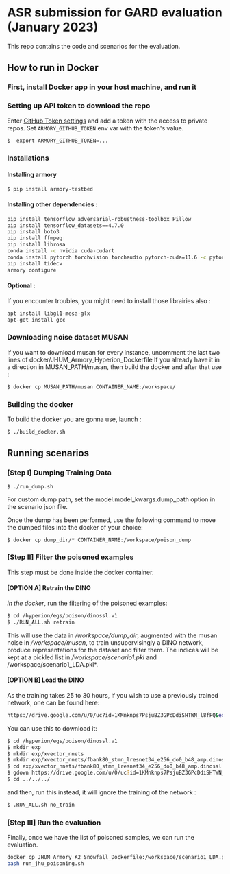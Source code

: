 # ASR submission for GARD evaluation (January 2023)

This repo contains the code and scenarios for the evaluation.

## How to run in Docker

### First, install Docker app in your host machine, and run it

### Setting up API token to download the repo

Enter [GitHub Token settings](https://github.com/settings/tokens) and add a token with the access to private repos.
Set `ARMORY_GITHUB_TOKEN` env var with the token's value.

```bash
$  export ARMORY_GITHUB_TOKEN=...
```

### Installations

#### Installing armory
```bash
$ pip install armory-testbed
```

#### Installing other dependencies :
```bash
pip install tensorflow adversarial-robustness-toolbox Pillow 
pip install tensorflow_datasets==4.7.0 
pip install boto3 
pip install ffmpeg 
pip install librosa 
conda install -c nvidia cuda-cudart 
conda install pytorch torchvision torchaudio pytorch-cuda=11.6 -c pytorch -c nvidia
pip install tidecv 
armory configure
```


#### Optional :
If you encounter troubles, you might need to install those librairies also :
```bash
apt install libgl1-mesa-glx
apt-get install gcc
```

### Downloading noise dataset MUSAN
If you want to download musan for every instance, uncomment the last two lines of docker/JHUM_Armory_Hyperion_Dockerfile
If you already have it in a direction in MUSAN_PATH/musan, then build the docker and after that use :

```bash
$ docker cp MUSAN_PATH/musan CONTAINER_NAME:/workspace/
```
### Building the docker
To build the docker you are gonna use, launch :
```bash
$ ./build_docker.sh
```

## Running scenarios
### [Step I] Dumping Training Data

```
$ ./run_dump.sh
```

For custom dump path, set the model.model_kwargs.dump_path option in the scenario json file.

Once the dump has been performed, use the following command to move the dumped files into the docker of your choice:

```
$ docker cp dump_dir/* CONTAINER_NAME:/workspace/poison_dump
```

###  [Step II] Filter the poisoned examples
This step must be done inside the docker container.
#### [OPTION A] Retrain the DINO
*in the docker*, run the filtering of the poisoned examples:
```bash
$ cd /hyperion/egs/poison/dinossl.v1
$ ./RUN_ALL.sh retrain
```
This will use the data in */workspace/dump_dir*, augmented with the musan noise in */workspace/musan*,
to train unsupervisingly a DINO network, produce representations for the dataset and filter them.
The indices will be kept at a pickled list in */workspace/scenario1.pkl* and /workspace/scenario1_LDA.pkl*.

#### [OPTION B] Load the DINO
As the training takes 25 to 30 hours, if you wish to use a previously trained network, one can be found here:
```bash
https://drive.google.com/u/0/uc?id=1KMnknps7PsjuBZ3GPcDdiSHTWN_l8fFQ&export=download
```
You can use this to download it:
```bash
$ cd /hyperion/egs/poison/dinossl.v1
$ mkdir exp
$ mkdir exp/xvector_nnets
$ mkdir exp/xvector_nnets/fbank80_stmn_lresnet34_e256_do0_b48_amp.dinossl.v1
$ cd exp/xvector_nnets/fbank80_stmn_lresnet34_e256_do0_b48_amp.dinossl.v1
$ gdown https://drive.google.com/u/0/uc?id=1KMnknps7PsjuBZ3GPcDdiSHTWN_l8fFQ&export=download
$ cd ../../../
```

and then, run this instead, it will ignore the training of the network :

```bash
$ .RUN_ALL.sh no_train
```

###  [Step III] Run the evaluation
Finally, once we have the list of poisoned samples, we can run the evaluation.
```bash
docker cp JHUM_Armory_K2_Snowfall_Dockerfile:/workspace/scenario1_LDA.pkl data_to_keep.pkl
bash run_jhu_poisoning.sh
```

